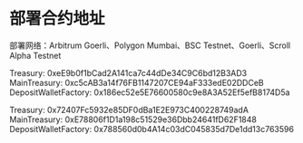 # 部署合约地址

部署网络：Arbitrum Goerli、Polygon Mumbai、BSC Testnet、Goerli、Scroll Alpha Testnet

Treasury: 0xeE9b0f1bCad2A141ca7c44dDe34C9C6bd12B3AD3
MainTreasury: 0xc5cAB3a14f76FB1147207CE94aF333edE02DDCeB
DepositWalletFactory: 0x186ec52e5E76600580c9e8A3A52Ef5efB8174D5a

Treasury: 0x72407Fc5932e85DF0dBa1E2E973C400228749adA
MainTreasury: 0xE78806f1D1a198c51529e36Dbb24641fD62F1848
DepositWalletFactory: 0x788560d0b4A14c03dC045835d7De1dd13c763596
